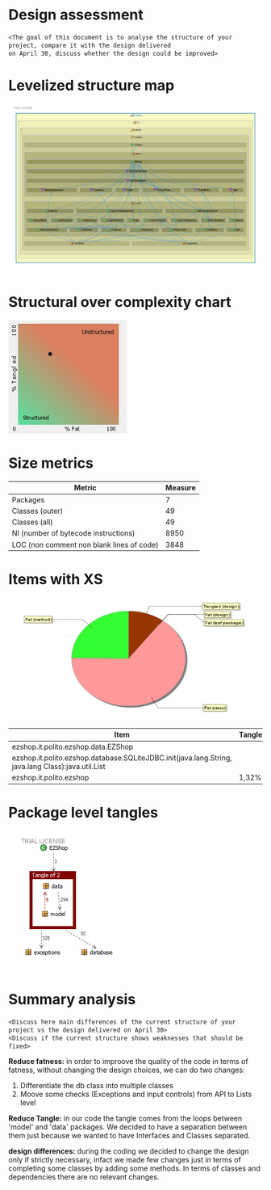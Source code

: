# Design assessment


```
<The goal of this document is to analyse the structure of your project, compare it with the design delivered
on April 30, discuss whether the design could be improved>
```

# Levelized structure map



![LSM](structure101img/LSM.png)



# Structural over complexity chart



![SoC](structure101img/SoCChart.png)



# Size metrics



| Metric                                    | Measure |
| ----------------------------------------- | ------- |
| Packages                                  | 7       |
| Classes (outer)                           | 49      |
| Classes (all)                             | 49      |
| NI (number of bytecode instructions)      | 8950    |
| LOC (non comment non blank lines of code) | 3848    |



# Items with XS

![XS](structure101img/XS.png)

| Item                                                                                               | Tangled | Fat | Size | XS  |
| -------------------------------------------------------------------------------------------------- | ------- | --- | ---- | --- |
| ezshop.it.polito.ezshop.data.EZShop                                                                |         | 161 | 2942 | 749 |
| ezshop.it.polito.ezshop.database.SQLiteJDBC.init(java.lang.String, java.lang Class):java.util.List |         | 26  | 678  | 286 |
| ezshop.it.polito.ezshop                                                                            | 1,32%   | 7   | 8950 | 118 |



# Package level tangles

![tangle](structure101img/tangle.png)

# Summary analysis
```
<Discuss here main differences of the current structure of your project vs the design delivered on April 30>
<Discuss if the current structure shows weaknesses that should be fixed>
```

**Reduce fatness:** in order to improove the quality of the code in terms of fatness, without changing the design choices,  we can do two changes:
1) Differentiate the db class into multiple classes<br>
2) Moove some checks (Exceptions and input controls) from API to Lists level <br>

**Reduce Tangle:** in our code the tangle comes from the loops between 'model' and 'data' packages. We decided to have a separation between them just because we wanted to have Interfaces and Classes separated.<br>

**design differences:** during the coding we decided to change the design only if strictly necessary, infact we made few changes just in terms of completing some classes by adding some methods. In terms of classes and dependencies there are no relevant changes. 
